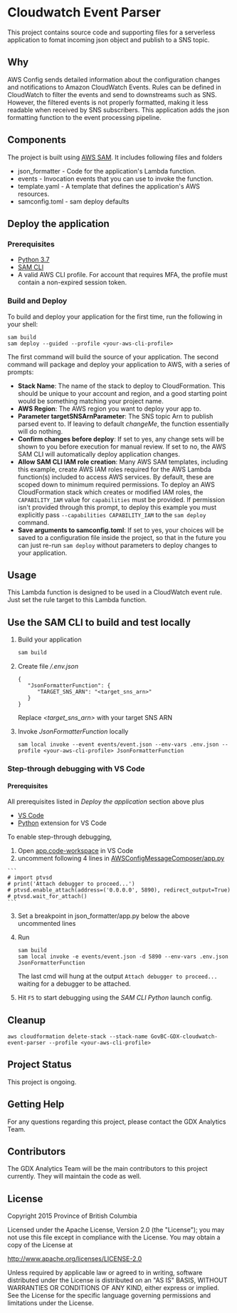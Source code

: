 # Cloudwatch Event Parser

This project contains source code and supporting files for a serverless 
application to fomat incoming json object and publish to a SNS topic.

## Why

AWS Config sends detailed information about the configuration changes and
notifications to Amazon CloudWatch Events. Rules can be defined in CloudWatch
to filter the events and send to downstreams such as SNS. However, the 
filtered events is not properly formatted, making it less readable when received
by SNS subscribers. This application adds the json formatting
function to the event processing pipeline.

## Components
The project is built using [AWS SAM](https://docs.aws.amazon.com/serverless-application-model/latest/developerguide/what-is-sam.html). 
It includes  following files and folders

- json_formatter - Code for the application's Lambda function.
- events - Invocation events that you can use to invoke the function.
- template.yaml - A template that defines the application's AWS resources.
- samconfig.toml - sam deploy defaults

## Deploy the application

### Prerequisites

* [Python 3.7](https://www.python.org/downloads/)
* [SAM CLI](https://docs.aws.amazon.com/serverless-application-model/latest/developerguide/serverless-sam-cli-install.html)
* A valid AWS CLI profile. For account that requires MFA, the profile must contain a non-expired session token.

### Build and Deploy
To build and deploy your application for the first time, run the following in your shell:

```
sam build
sam deploy --guided --profile <your-aws-cli-profile>
```

The first command will build the source of your application. The second command will package and deploy your application to AWS, with a series of prompts:

* **Stack Name**: The name of the stack to deploy to CloudFormation. This should be unique to your account and region, and a good starting point would be something matching your project name.
* **AWS Region**: The AWS region you want to deploy your app to.
* **Parameter targetSNSArnParameter**: The SNS topic Arn to publish parsed event to. If leaving to default *changeMe*, the function essentially will do nothing.
* **Confirm changes before deploy**: If set to yes, any change sets will be shown to you before execution for manual review. If set to no, the AWS SAM CLI will automatically deploy application changes.
* **Allow SAM CLI IAM role creation**: Many AWS SAM templates, including this example, create AWS IAM roles required for the AWS Lambda function(s) included to access AWS services. By default, these are scoped down to minimum required permissions. To deploy an AWS CloudFormation stack which creates or modified IAM roles, the `CAPABILITY_IAM` value for `capabilities` must be provided. If permission isn't provided through this prompt, to deploy this example you must explicitly pass `--capabilities CAPABILITY_IAM` to the `sam deploy` command.
* **Save arguments to samconfig.toml**: If set to yes, your choices will be saved to a configuration file inside the project, so that in the future you can just re-run `sam deploy` without parameters to deploy changes to your application.

## Usage
This Lambda function is designed to be used in a CloudWatch event rule. Just 
set the rule target to this Lambda function.

## Use the SAM CLI to build and test locally

1. Build your application

   ```bash
   sam build
   ```

2. Create file */.env.json*

   ```
   {
      "JsonFormatterFunction": {
         "TARGET_SNS_ARN": "<target_sns_arn>"
      }
   }
   ```
   Replace *\<target_sns_arn\>* with your target SNS ARN

3. Invoke *JsonFormatterFunction* locally

   ```
   sam local invoke --event events/event.json --env-vars .env.json --profile <your-aws-cli-profile> JsonFormatterFunction
   ```

### Step-through debugging with VS Code

#### Prerequisites
All prerequisites listed in *Deploy the application* section above plus

* [VS Code](https://code.visualstudio.com/)
* [Python](https://marketplace.visualstudio.com/items?itemName=ms-python.python) extension for VS Code 

To enable step-through debugging, 
 1. Open [app.code-workspace](./app.code-workspace) in VS Code
 2.  uncomment following 4 lines in [AWSConfigMessageComposer/app.py](./AWSConfigMessageComposer/app.py#L7)

    ```
    # import ptvsd
    # print('Attach debugger to proceed...')
    # ptvsd.enable_attach(address=('0.0.0.0', 5890), redirect_output=True)
    # ptvsd.wait_for_attach()
    ```
 3. Set a breakpoint in json_formatter/app.py below the above uncommented lines
 4. Run

    ```
    sam build
    sam local invoke -e events/event.json -d 5890 --env-vars .env.json JsonFormatterFunction
    ```
    The last cmd will hung at the output `Attach debugger to proceed...` waiting for a debugger to be attached.
 5. Hit `F5` to start debugging using the *SAM CLI Python* launch config.

## Cleanup

```
aws cloudformation delete-stack --stack-name GovBC-GDX-cloudwatch-event-parser --profile <your-aws-cli-profile>
```

## Project Status

This project is ongoing.

## Getting Help

For any questions regarding this project, please contact the GDX Analytics Team.

## Contributors

The GDX Analytics Team will be the main contributors to this project currently. They will maintain the code as well.

## License

Copyright 2015 Province of British Columbia

Licensed under the Apache License, Version 2.0 (the "License");
you may not use this file except in compliance with the License.
You may obtain a copy of the License at

   http://www.apache.org/licenses/LICENSE-2.0

Unless required by applicable law or agreed to in writing, software
distributed under the License is distributed on an "AS IS" BASIS,
WITHOUT WARRANTIES OR CONDITIONS OF ANY KIND, either express or implied.
See the License for the specific language governing permissions and limitations under the License.
